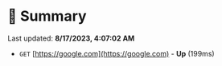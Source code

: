 # 📖 Summary
Last updated: **8/17/2023, 4:07:02 AM**

- `GET` [https://google.com](https://google.com) - **Up** (199ms)
